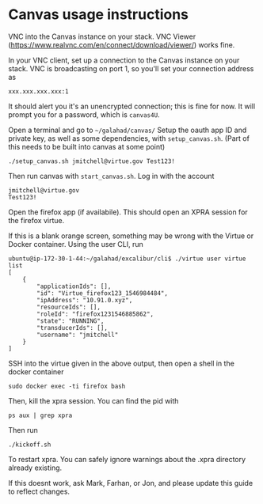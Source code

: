 # Canvas usage instructions

VNC into the Canvas instance on your stack. VNC Viewer (https://www.realvnc.com/en/connect/download/viewer/) works fine.

In your VNC client, set up a connection to the Canvas instance on your stack. VNC is broadcasting on port 1, so you'll set your connection address as

	xxx.xxx.xxx.xxx:1

It should alert you it's an unencrypted connection; this is fine for now. It will prompt you for a password, which is `canvas4U`.

Open a terminal and go to `~/galahad/canvas/`
Setup the oauth app ID and private key, as well as some dependencies, with `setup_canvas.sh`. (Part of this needs to be built into canvas at some point)

	./setup_canvas.sh jmitchell@virtue.gov Test123!

Then run canvas with `start_canvas.sh`.
Log in with the account

	jmitchell@virtue.gov
	Test123!

Open the firefox app (if availabile). This should open an XPRA session for the firefox virtue.

If this is a blank orange screen, something may be wrong with the Virtue or Docker container. Using the user CLI, run

	ubuntu@ip-172-30-1-44:~/galahad/excalibur/cli$ ./virtue user virtue list
	[
	    {
	        "applicationIds": [],
	        "id": "Virtue_firefox123_1546984484",
	        "ipAddress": "10.91.0.xyz",
	        "resourceIds": [],
	        "roleId": "firefox1231546885862",
	        "state": "RUNNING",
	        "transducerIds": [],
	        "username": "jmitchell"
	    }
	]

SSH into the virtue given in the above output, then open a shell in the docker container

	sudo docker exec -ti firefox bash

Then, kill the xpra session. You can find the pid with

	ps aux | grep xpra

Then run

	./kickoff.sh

To restart xpra. You can safely ignore warnings about the .xpra directory already existing.

If this doesnt work, ask Mark, Farhan, or Jon, and please update this guide to reflect changes.
